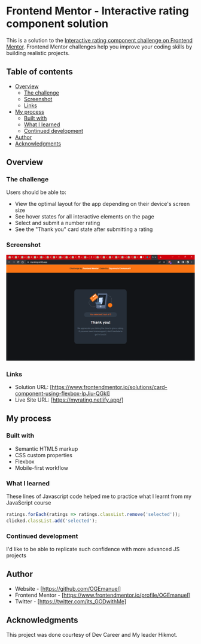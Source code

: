 # Frontend Mentor - Interactive rating component solution

This is a solution to the [Interactive rating component challenge on Frontend Mentor](https://www.frontendmentor.io/challenges/interactive-rating-component-koxpeBUmI). Frontend Mentor challenges help you improve your coding skills by building realistic projects.

## Table of contents

- [Overview](#overview)
  - [The challenge](#the-challenge)
  - [Screenshot](#screenshot)
  - [Links](#links)
- [My process](#my-process)
  - [Built with](#built-with)
  - [What I learned](#what-i-learned)
  - [Continued development](#continued-development)
- [Author](#author)
- [Acknowledgments](#acknowledgments)

## Overview

### The challenge

Users should be able to:

- View the optimal layout for the app depending on their device's screen size
- See hover states for all interactive elements on the page
- Select and submit a number rating
- See the "Thank you" card state after submitting a rating

### Screenshot

![](./images/Screenshot_20221030_163933.png)

### Links

- Solution URL: [https://www.frontendmentor.io/solutions/card-component-using-flexbox-lpJiu-QGkI]
- Live Site URL: [https://myrating.netlify.app/]

## My process

### Built with

- Semantic HTML5 markup
- CSS custom properties
- Flexbox
- Mobile-first workflow

### What I learned

These lines of Javascript code helped me to practice what I learnt from my JavaScript course

```js
ratings.forEach(ratings => ratings.classList.remove('selected'));
clicked.classList.add('selected');
```

### Continued development

I'd like to be able to replicate such confidence with more advanced JS projects

## Author

- Website - [https://github.com/OGEmanuel]
- Frontend Mentor - [https://www.frontendmentor.io/profile/OGEmanuel]
- Twitter - [https://twitter.com/its_GODwithMe]

## Acknowledgments

This project was done courtesy of Dev Career and My leader Hikmot.
